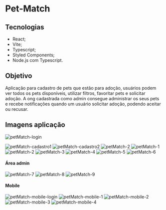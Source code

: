 # Pet-Match

## Tecnologias
- React;
- Vite;
- Typescript;
- Styled Components;
- Node.js com Typescript.

## Objetivo
Aplicação para cadastro de pets que estão para adoção, usuários podem ver todos os pets disponíveis, utilizar filtros, favoritar pets e solicitar adoção. A ong cadastrada como admin consegue administrar os seus pets e recebe notificações quando um usuário solicitar adoção, podendo aceitar ou recusar.

## Imagens aplicação

![petMatch-login](https://github.com/Daniflav94/Pet-Match_Fullstack/assets/99519903/903f6309-e684-43fb-a877-b0264f6f074c)

![petMatch-cadastro1](https://github.com/Daniflav94/Pet-Match_Fullstack/assets/99519903/081b4812-9c73-4d6b-bbac-50e48430d1d8)
![petMatch-cadastro2](https://github.com/Daniflav94/Pet-Match_Fullstack/assets/99519903/35a96268-e3e0-4d53-be23-bbbc55276850)
![petMatch-2](https://github.com/Daniflav94/Pet-Match_Fullstack/assets/99519903/a122de9a-efa0-406e-b1cc-24696c1ca1d5)
![petMatch-1](https://github.com/Daniflav94/Pet-Match_Fullstack/assets/99519903/43823c1d-8ebd-44ed-9c3d-5d5581b07544)
![petMatch-2](https://github.com/Daniflav94/Pet-Match_Fullstack/assets/99519903/41c9d67d-e814-4457-81d3-ea6310be5861)
![petMatch-3](https://github.com/Daniflav94/Pet-Match_Fullstack/assets/99519903/e3a534ff-58eb-4552-a8c8-f13ae60a77a5)
![petMatch-4](https://github.com/Daniflav94/Pet-Match_Fullstack/assets/99519903/a8516804-b82c-43da-bf7a-e586b68b58db)
![petMatch-5](https://github.com/Daniflav94/Pet-Match_Fullstack/assets/99519903/8982a9e6-6840-45ee-9d88-bad312598e67)
![petMatch-6](https://github.com/Daniflav94/Pet-Match_Fullstack/assets/99519903/455148b0-fd8e-4d1d-a024-383fd489a088)

#### Área admin
![petMatch-7](https://github.com/Daniflav94/Pet-Match_Fullstack/assets/99519903/19b805da-b371-4f79-b855-a64379e380aa)
![petMatch-8](https://github.com/Daniflav94/Pet-Match_Fullstack/assets/99519903/7826e30a-5733-41fc-a4e3-73448f76ce00)
![petMatch-9](https://github.com/Daniflav94/Pet-Match_Fullstack/assets/99519903/94d45942-ba59-4f90-a090-46978845116e)

#### Mobile

![petMatch-mobile-login](https://github.com/Daniflav94/Pet-Match_Fullstack/assets/99519903/ed6c9819-92b8-4f06-84b4-74d21101dfa2)
![petMatch-mobile-1](https://github.com/Daniflav94/Pet-Match_Fullstack/assets/99519903/6a94d16f-8607-43d3-9df2-381f269510d6)
![petMatch-mobile-2](https://github.com/Daniflav94/Pet-Match_Fullstack/assets/99519903/c3f28b37-edc9-4c20-9f68-c0a351c81313)
![petMatch-mobile-3](https://github.com/Daniflav94/Pet-Match_Fullstack/assets/99519903/c5d8ee5d-0f88-4ba4-9f3c-17eadf705d5f)
![petMatch-mobile-4](https://github.com/Daniflav94/Pet-Match_Fullstack/assets/99519903/1ec4d8ef-94de-41be-a0dc-efaef1f2f6f3)

